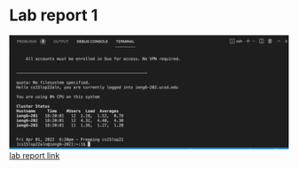# Lab report 1
![image](image.png)
[lab report link](https://qianyunwang.github.io/cse15l-lab-reports/)